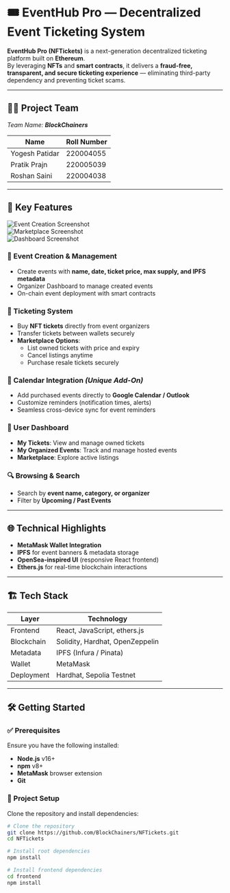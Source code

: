 # 🎟 EventHub Pro — Decentralized Event Ticketing System  

**EventHub Pro (NFTickets)** is a next-generation decentralized ticketing platform built on **Ethereum**.  
By leveraging **NFTs** and **smart contracts**, it delivers a **fraud-free, transparent, and secure ticketing experience** — eliminating third-party dependency and preventing ticket scams.  

---

## 👨‍💻 Project Team  

*Team Name: **BlockChainers***  

| Name           | Roll Number |
|----------------|-------------|
| Yogesh Patidar | 220004055   |
| Pratik Prajn   | 220005039   |
| Roshan Saini   | 220004038   |

---

## 🚀 Key Features  

![Event Creation Screenshot](https://github.com/user-attachments/assets/944d79ae-c47d-4324-b3e4-f7011a92711e)  
![Marketplace Screenshot](https://github.com/user-attachments/assets/209bece9-ce77-430f-aaae-2b917d9c2d57)  
![Dashboard Screenshot](https://github.com/user-attachments/assets/50309829-d10b-47de-92e9-8566b9ec2627)  

### 🧾 Event Creation & Management  
- Create events with **name, date, ticket price, max supply, and IPFS metadata**  
- Organizer Dashboard to manage created events  
- On-chain event deployment with smart contracts  

### 🎫 Ticketing System  
- Buy **NFT tickets** directly from event organizers  
- Transfer tickets between wallets securely  
- **Marketplace Options**:  
  - List owned tickets with price and expiry  
  - Cancel listings anytime  
  - Purchase resale tickets securely  

### 📅 Calendar Integration *(Unique Add-On)*  
- Add purchased events directly to **Google Calendar / Outlook**  
- Customize reminders (notification times, alerts)  
- Seamless cross-device sync for event reminders  

### 👤 User Dashboard  
- **My Tickets**: View and manage owned tickets  
- **My Organized Events**: Track and manage hosted events  
- **Marketplace**: Explore active listings  

### 🔍 Browsing & Search  
- Search by **event name, category, or organizer**  
- Filter by **Upcoming / Past Events**  

---

## 🌐 Technical Highlights  
- **MetaMask Wallet Integration**  
- **IPFS** for event banners & metadata storage  
- **OpenSea-inspired UI** (responsive React frontend)  
- **Ethers.js** for real-time blockchain interactions  

---

## 🏗 Tech Stack  

| Layer       | Technology                         |
|-------------|------------------------------------|
| Frontend    | React, JavaScript, ethers.js       |
| Blockchain  | Solidity, Hardhat, OpenZeppelin    |
| Metadata    | IPFS (Infura / Pinata)             |
| Wallet      | MetaMask                           |
| Deployment  | Hardhat, Sepolia Testnet           |

---

## 🛠 Getting Started  

### ✅ Prerequisites  
Ensure you have the following installed:  
- **Node.js** v16+  
- **npm** v8+  
- **MetaMask** browser extension  
- **Git**  

### 🔧 Project Setup  

Clone the repository and install dependencies:  

```bash
# Clone the repository
git clone https://github.com/BlockChainers/NFTickets.git
cd NFTickets

# Install root dependencies
npm install

# Install frontend dependencies
cd frontend
npm install
